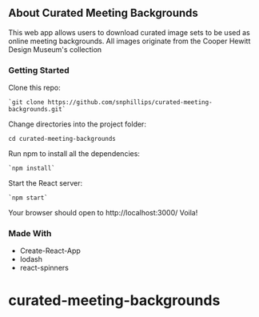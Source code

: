 ## About Curated Meeting Backgrounds


This web app allows users to download curated image sets to be used as online meeting backgrounds. All images originate from the Cooper Hewitt Design Museum's collection

### Getting Started


Clone this repo:

`````````
`git clone https://github.com/snphillips/curated-meeting-backgrounds.git`
`````````
 
Change directories into the project folder:

`````````
cd curated-meeting-backgrounds
`````````


Run npm to install all the dependencies:

`````````
`npm install`
`````````

Start the React server:

`````````
`npm start`
`````````
Your browser should open to http://localhost:3000/ Voila!


### Made With
* Create-React-App
* lodash
* react-spinners



# curated-meeting-backgrounds
